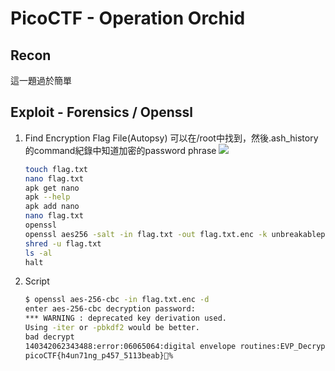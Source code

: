 # PicoCTF - Operation Orchid
## Recon
這一題過於簡單
## Exploit - Forensics / Openssl
1. Find Encryption Flag File(Autopsy)
可以在/root中找到，然後.ash_history的command紀錄中知道加密的password phrase
    ![](https://hackmd.io/_uploads/rJdlBhLgp.png)
    
    ```bash
    touch flag.txt
    nano flag.txt 
    apk get nano
    apk --help
    apk add nano
    nano flag.txt 
    openssl
    openssl aes256 -salt -in flag.txt -out flag.txt.enc -k unbreakablepassword1234567
    shred -u flag.txt
    ls -al
    halt
    ```
2. Script
    ```bash
    $ openssl aes-256-cbc -in flag.txt.enc -d
    enter aes-256-cbc decryption password:
    *** WARNING : deprecated key derivation used.
    Using -iter or -pbkdf2 would be better.
    bad decrypt
    140342062343488:error:06065064:digital envelope routines:EVP_DecryptFinal_ex:bad decrypt:crypto/evp/evp_enc.c:612:
    picoCTF{h4un71ng_p457_5113beab}%
    ```